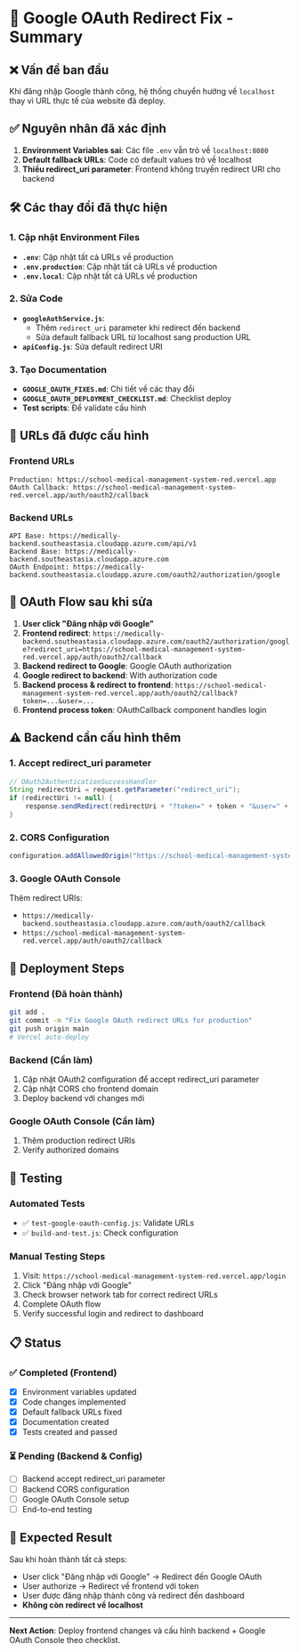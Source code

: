 # 🔧 Google OAuth Redirect Fix - Summary

## ❌ Vấn đề ban đầu
Khi đăng nhập Google thành công, hệ thống chuyển hướng về `localhost` thay vì URL thực tế của website đã deploy.

## ✅ Nguyên nhân đã xác định
1. **Environment Variables sai**: Các file `.env` vẫn trỏ về `localhost:8080`
2. **Default fallback URLs**: Code có default values trỏ về localhost
3. **Thiếu redirect_uri parameter**: Frontend không truyền redirect URI cho backend

## 🛠️ Các thay đổi đã thực hiện

### 1. Cập nhật Environment Files
- **`.env`**: Cập nhật tất cả URLs về production
- **`.env.production`**: Cập nhật tất cả URLs về production  
- **`.env.local`**: Cập nhật tất cả URLs về production

### 2. Sửa Code
- **`googleAuthService.js`**: 
  - Thêm `redirect_uri` parameter khi redirect đến backend
  - Sửa default fallback URL từ localhost sang production URL
- **`apiConfig.js`**: Sửa default redirect URI

### 3. Tạo Documentation
- **`GOOGLE_OAUTH_FIXES.md`**: Chi tiết về các thay đổi
- **`GOOGLE_OAUTH_DEPLOYMENT_CHECKLIST.md`**: Checklist deploy
- **Test scripts**: Để validate cấu hình

## 🔗 URLs đã được cấu hình

### Frontend URLs
```
Production: https://school-medical-management-system-red.vercel.app
OAuth Callback: https://school-medical-management-system-red.vercel.app/auth/oauth2/callback
```

### Backend URLs  
```
API Base: https://medically-backend.southeastasia.cloudapp.azure.com/api/v1
Backend Base: https://medically-backend.southeastasia.cloudapp.azure.com
OAuth Endpoint: https://medically-backend.southeastasia.cloudapp.azure.com/oauth2/authorization/google
```

## 🔄 OAuth Flow sau khi sửa

1. **User click "Đăng nhập với Google"**
2. **Frontend redirect**: `https://medically-backend.southeastasia.cloudapp.azure.com/oauth2/authorization/google?redirect_uri=https://school-medical-management-system-red.vercel.app/auth/oauth2/callback`
3. **Backend redirect to Google**: Google OAuth authorization
4. **Google redirect to backend**: With authorization code
5. **Backend process & redirect to frontend**: `https://school-medical-management-system-red.vercel.app/auth/oauth2/callback?token=...&user=...`
6. **Frontend process token**: OAuthCallback component handles login

## ⚠️ Backend cần cấu hình thêm

### 1. Accept redirect_uri parameter
```java
// OAuth2AuthenticationSuccessHandler
String redirectUri = request.getParameter("redirect_uri");
if (redirectUri != null) {
    response.sendRedirect(redirectUri + "?token=" + token + "&user=" + userData);
}
```

### 2. CORS Configuration
```java
configuration.addAllowedOrigin("https://school-medical-management-system-red.vercel.app");
```

### 3. Google OAuth Console
Thêm redirect URIs:
- `https://medically-backend.southeastasia.cloudapp.azure.com/auth/oauth2/callback`
- `https://school-medical-management-system-red.vercel.app/auth/oauth2/callback`

## 🚀 Deployment Steps

### Frontend (Đã hoàn thành)
```bash
git add .
git commit -m "Fix Google OAuth redirect URLs for production"
git push origin main
# Vercel auto-deploy
```

### Backend (Cần làm)
1. Cập nhật OAuth2 configuration để accept redirect_uri parameter
2. Cập nhật CORS cho frontend domain
3. Deploy backend với changes mới

### Google OAuth Console (Cần làm)
1. Thêm production redirect URIs
2. Verify authorized domains

## 🧪 Testing

### Automated Tests
- ✅ `test-google-oauth-config.js`: Validate URLs
- ✅ `build-and-test.js`: Check configuration

### Manual Testing Steps
1. Visit: `https://school-medical-management-system-red.vercel.app/login`
2. Click "Đăng nhập với Google"
3. Check browser network tab for correct redirect URLs
4. Complete OAuth flow
5. Verify successful login and redirect to dashboard

## 📋 Status

### ✅ Completed (Frontend)
- [x] Environment variables updated
- [x] Code changes implemented  
- [x] Default fallback URLs fixed
- [x] Documentation created
- [x] Tests created and passed

### ⏳ Pending (Backend & Config)
- [ ] Backend accept redirect_uri parameter
- [ ] Backend CORS configuration
- [ ] Google OAuth Console setup
- [ ] End-to-end testing

## 🎯 Expected Result

Sau khi hoàn thành tất cả steps:
- User click "Đăng nhập với Google" → Redirect đến Google OAuth
- User authorize → Redirect về frontend với token
- User được đăng nhập thành công và redirect đến dashboard
- **Không còn redirect về localhost**

---

**Next Action**: Deploy frontend changes và cấu hình backend + Google OAuth Console theo checklist.
